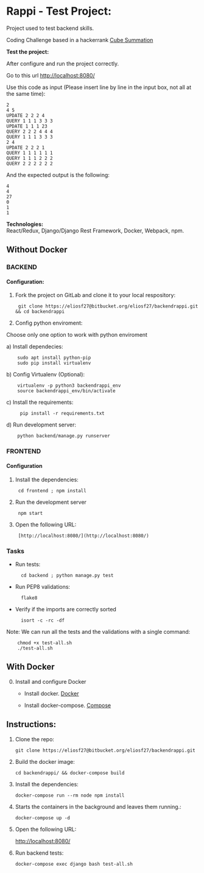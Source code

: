 # Rappi - Test Project:
Project used to test backend skills.

Coding Challenge based in a hackerrank
[Cube Summation](https://www.hackerrank.com/challenges/cube-summation)

**Test the project:**

After configure and run the project correctly.

Go to this url [http://localhost:8080/](http://localhost:8080/)

Use this code as input (Please insert line by line in the input box, not all at the same time):

    2
    4 5
    UPDATE 2 2 2 4
    QUERY 1 1 1 3 3 3
    UPDATE 1 1 1 23
    QUERY 2 2 2 4 4 4
    QUERY 1 1 1 3 3 3
    2 4
    UPDATE 2 2 2 1
    QUERY 1 1 1 1 1 1
    QUERY 1 1 1 2 2 2
    QUERY 2 2 2 2 2 2

And the expected output is the following:
    
    4
    4
    27
    0
    1
    1

**Technologies:**  
   React/Redux, Django/Django Rest Framework, Docker, Webpack, npm.


## Without Docker

### BACKEND
#### Configuration:

1. Fork the project on GitLab and clone it to your local respository:

        git clone https://eliosf27@bitbucket.org/eliosf27/backendrappi.git && cd backendrappi

2. Config python enviroment:

Choose only one option to work with python enviroment
    
a)  Install dependecies:
        
        sudo apt install python-pip
        sudo pip install virtualenv

b) Config Virtualenv (Optional):

        virtualenv -p python3 backendrappi_env
        source backendrappi_env/bin/activate

c) Install the requirements:

         pip install -r requirements.txt

d) Run development server:

        python backend/manage.py runserver

### FRONTEND
#### Configuration

1. Install the dependencies:

        cd frontend ; npm install

2. Run the development server

        npm start

3. Open the following URL:   
   
        [http://localhost:8080/](http://localhost:8080/)

### Tasks
* Run tests:

        cd backend ; python manage.py test

* Run PEP8 validations:

        flake8

* Verify if the imports are correctly sorted

        isort -c -rc -df

Note: We can run all the tests and the validations with a single command:
        
        chmod +x test-all.sh
        ./test-all.sh

## With Docker
0. Install and configure Docker

    * Install docker. [Docker](https://www.docker.com)

    * Install docker-compose. [Compose](https://docs.docker.com/compose/install/)

## Instructions:
1. Clone the repo:  
   
   `git clone https://eliosf27@bitbucket.org/eliosf27/backendrappi.git`

2. Build the docker image:  
   
   `cd backendrappi/ && docker-compose build`

3. Install the dependencies:  
   
   `docker-compose run --rm node npm install`  

4. Starts the containers in the background and leaves them running.:  
   
   `docker-compose up -d`  

5. Open the following URL:   
   
   [http://localhost:8080/](http://localhost:8080/)

6. Run backend tests:
   
   `docker-compose exec django bash test-all.sh` 
   

